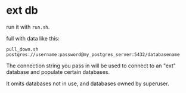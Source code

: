 # ext db

run it with `run.sh`.

full with data like this:

`pull_down.sh postgres://username:password@my_postgres_server:5432/databasename`

The connection string you pass in will be used to connect to an "ext" database and populate certain databases.

It omits databases not in use, and databases owned by superuser.
